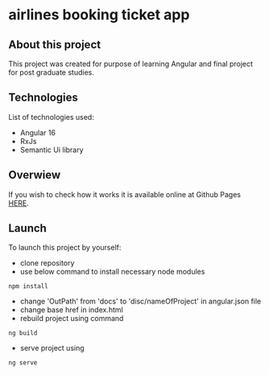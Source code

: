 # airlines booking ticket app
## About this project

This project was created for purpose of learning Angular and final project for post graduate studies.
## Technologies

List of technologies used:

- Angular 16
- RxJs
- Semantic Ui library

## Overwiew
If you wish to check how it works it is available online at Github Pages <a href="https://jedrzej1234203.github.io/MYAPP">HERE</a>.


## Launch
To launch this project by yourself:

- clone repository
- use below command to install necessary node modules
```
npm install
```
- change 'OutPath' from 'docs' to 'disc/nameOfProject' in angular.json file
- change base href in index.html
- rebuild project using command 

```
ng build
```
- serve project using
```
ng serve
```
